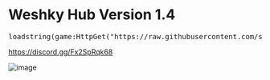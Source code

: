 # Weshky Hub Version 1.4
<pre>loadstring(game:HttpGet("https://raw.githubusercontent.com/suntisalts/WeshkyHub/refs/heads/main/MainLoader.lua"))()</pre>
https://discord.gg/Fx2SpRqk68

![image](https://github.com/user-attachments/assets/a4c91113-484e-469a-8f28-28f8ee5de5ad)
